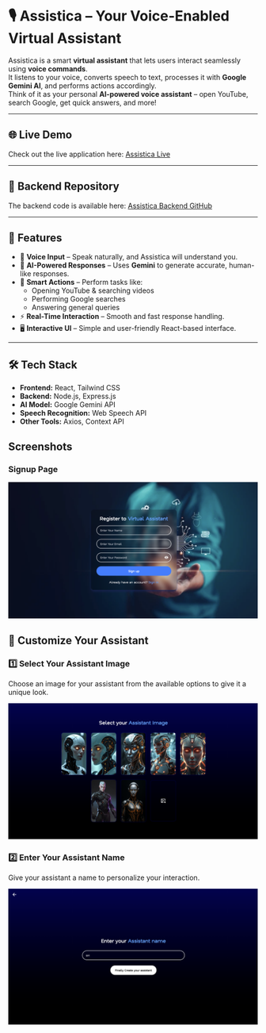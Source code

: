 # 🎙️ Assistica – Your Voice-Enabled Virtual Assistant

Assistica is a smart **virtual assistant** that lets users interact seamlessly using **voice commands**.  
It listens to your voice, converts speech to text, processes it with **Google Gemini AI**, and performs actions accordingly.  
Think of it as your personal **AI-powered voice assistant** – open YouTube, search Google, get quick answers, and more!

---

## 🌐 Live Demo

Check out the live application here: [Assistica Live](https://assistica-frontend.onrender.com/)

---

## 📂 Backend Repository

The backend code is available here: [Assistica Backend GitHub](https://github.com/hemanthijjurouthu/Assistica_Backend)

---

## 🚀 Features

- 🎤 **Voice Input** – Speak naturally, and Assistica will understand you.  
- 🧠 **AI-Powered Responses** – Uses **Gemini** to generate accurate, human-like responses.  
- 🔗 **Smart Actions** – Perform tasks like:
  - Opening YouTube & searching videos
  - Performing Google searches
  - Answering general queries
- ⚡ **Real-Time Interaction** – Smooth and fast response handling.  
- 🖥️ **Interactive UI** – Simple and user-friendly React-based interface.  

---

## 🛠️ Tech Stack

- **Frontend:** React, Tailwind CSS  
- **Backend:** Node.js, Express.js  
- **AI Model:** Google Gemini API  
- **Speech Recognition:** Web Speech API  
- **Other Tools:** Axios, Context API

## Screenshots

### Signup Page

![Signup Page](./Screeshots/signup.png)

## 🎨 Customize Your Assistant

### 1️⃣ Select Your Assistant Image
Choose an image for your assistant from the available options to give it a unique look.

![Select Assistant Image](./Screeshots/Customize.png)

### 2️⃣ Enter Your Assistant Name
Give your assistant a name to personalize your interaction.

![Enter Assistant Name](./Screeshots/Customize2.png)